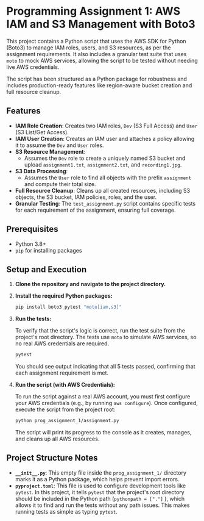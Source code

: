 # Programming Assignment 1: AWS IAM and S3 Management with Boto3

This project contains a Python script that uses the AWS SDK for Python (Boto3) to manage IAM roles, users, and S3 resources, as per the assignment requirements. It also includes a granular test suite that uses `moto` to mock AWS services, allowing the script to be tested without needing live AWS credentials.

The script has been structured as a Python package for robustness and includes production-ready features like region-aware bucket creation and full resource cleanup.

## Features

- **IAM Role Creation**: Creates two IAM roles, `Dev` (S3 Full Access) and `User` (S3 List/Get Access).
- **IAM User Creation**: Creates an IAM user and attaches a policy allowing it to assume the `Dev` and `User` roles.
- **S3 Resource Management**:
  - Assumes the `Dev` role to create a uniquely named S3 bucket and upload `assignment1.txt`, `assignment2.txt`, and `recording1.jpg`.
- **S3 Data Processing**:
  - Assumes the `User` role to find all objects with the prefix `assignment` and compute their total size.
- **Full Resource Cleanup**: Cleans up all created resources, including S3 objects, the S3 bucket, IAM policies, roles, and the user.
- **Granular Testing**: The `test_assignment.py` script contains specific tests for each requirement of the assignment, ensuring full coverage.

## Prerequisites

- Python 3.8+
- `pip` for installing packages

## Setup and Execution

1.  **Clone the repository and navigate to the project directory.**

2.  **Install the required Python packages:**

    ```bash
    pip install boto3 pytest "moto[iam,s3]"
    ```

3.  **Run the tests:**

    To verify that the script's logic is correct, run the test suite from the project's root directory. The tests use `moto` to simulate AWS services, so no real AWS credentials are required.

    ```bash
    pytest
    ```

    You should see output indicating that all 5 tests passed, confirming that each assignment requirement is met.

4.  **Run the script (with AWS Credentials):**

    To run the script against a real AWS account, you must first configure your AWS credentials (e.g., by running `aws configure`). Once configured, execute the script from the project root:

    ```bash
    python prog_assignment_1/assignment.py
    ```

    The script will print its progress to the console as it creates, manages, and cleans up all AWS resources.

## Project Structure Notes

-   **`__init__.py`**: This empty file inside the `prog_assignment_1/` directory marks it as a Python package, which helps prevent import errors.
-   **`pyproject.toml`**: This file is used to configure development tools like `pytest`. In this project, it tells `pytest` that the project's root directory should be included in the Python path (`pythonpath = ["."]` ), which allows it to find and run the tests without any path issues. This makes running tests as simple as typing `pytest`.